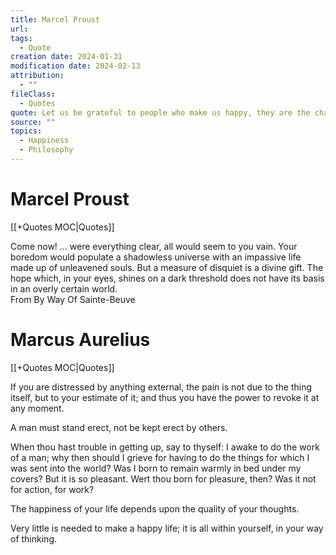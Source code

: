 ```yaml
---
title: Marcel Proust
url: 
tags:
  - Quote
creation date: 2024-01-31
modification date: 2024-02-13
attribution:
  - ""
fileClass:
  - Quotes
quote: Let us be grateful to people who make us happy, they are the charming gardeners who make our souls blossom
source: ""
topics:
  - Happiness
  - Philosophy
---
```


# Marcel Proust

[[+Quotes MOC|Quotes]]

Come now! … were everything clear, all would seem to you vain. Your boredom would populate a shadowless universe with an impassive life made up of unleavened souls. But a measure of disquiet is a divine gift. The hope which, in your eyes, shines on a dark threshold does not have its basis in an overly certain world.  
From By Way Of Sainte-Beuve

# Marcus Aurelius

[[+Quotes MOC|Quotes]]

If you are distressed by anything external, the pain is not due to the thing itself, but to your estimate of it; and thus you have the power to revoke it at any moment.

A man must stand erect, not be kept erect by others.

When thou hast trouble in getting up, say to thyself: I awake to do the work of a man; why then should I grieve for having to do the things for which I was sent into the world? Was I born to remain warmly in bed under my covers? But it is so pleasant. Wert thou born for pleasure, then? Was it not for action, for work?

The happiness of your life depends upon the quality of your thoughts.

Very little is needed to make a happy life; it is all within yourself, in your way of thinking.

